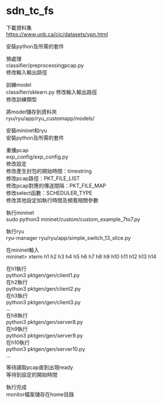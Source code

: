 # sdn_tc_fs

下載資料集  
https://www.unb.ca/cic/datasets/vpn.html  

安裝python及所需的套件  

預處理  
classifier/preprocessingpcap.py  
修改輸入輸出路徑  

訓練model  
classifier/sklearn.py
修改輸入輸出路徑  
修改訓練類型  

將model儲存到資料夾  
ryu/ryu/app/ryu_customapp/models/

安裝mininet和ryu  
安裝python及所需的套件  

重播pcap  
exp_config/exp_config.py  
修改設定  
修改產生封包的開始時間：timestring  
修改pcap路徑：PKT_FILE_LIST  
修改pcap對應的傳送間隔：PKT_FILE_MAP  
修改select函數：SCHEDULER_TYPE  
修改其他設定如執行時間及頻寬相關參數  
  
執行mininet  
sudo python3 mininet/custom/custom_example_7to7.py  
  
執行ryu  
ryu-manager ryu/ryu/app/simple_switch_13_slice.py  
  
在mininet輸入  
mininet> xterm h1 h2 h3 h4 h5 h6 h7 h8 h9 h10 h11 h12 h13 h14  
  
在h1執行  
python3 pktgen/gen/client1.py  
在h2執行  
python3 pktgen/gen/client2.py  
在h3執行  
python3 pktgen/gen/client3.py  
...  
在h8執行  
python3 pktgen/gen/server8.py  
在h9執行  
python3 pktgen/gen/server9.py  
在h10執行  
python3 pktgen/gen/server10.py  
...  
  
等待讀取pcap直到出現ready  
等待到設定的開始時間  
  
執行完成  
monitor檔案儲存在home目錄  
